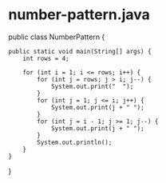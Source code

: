# number-pattern.java
public class NumberPattern {

    public static void main(String[] args) {
        int rows = 4; 

        for (int i = 1; i <= rows; i++) {
            for (int j = rows; j > i; j--) {
                System.out.print("  "); 
            }
            for (int j = 1; j <= i; j++) {
                System.out.print(j + " ");
            }
            for (int j = i - 1; j >= 1; j--) {
                System.out.print(j + " ");
            }
            System.out.println();
        }
    }
}

